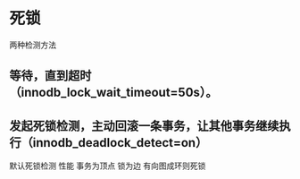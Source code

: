 # 死锁
两种检测方法
## 等待，直到超时（innodb_lock_wait_timeout=50s）。
## 发起死锁检测，主动回滚一条事务，让其他事务继续执行（innodb_deadlock_detect=on）
默认死锁检测 性能
事务为顶点 锁为边 有向图成环则死锁

